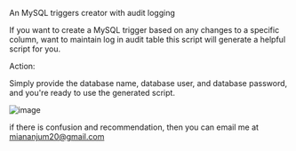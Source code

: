 An MySQL triggers creator with audit logging

If you want to create a MySQL trigger based on any changes to a specific column, want to maintain log in audit table  this script will generate a helpful script for you.

Action:

Simply provide the database name, database user, and database password, and you're ready to use the generated script.

![image](https://github.com/user-attachments/assets/2208b1be-ece0-493d-a80c-0779aa58f147)

if there is confusion and recommendation, then you can email me at miananjum20@gmail.com
